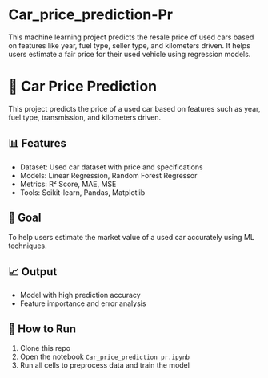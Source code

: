 # Car_price_prediction-Pr
This machine learning project predicts the resale price of used cars based on features like year, fuel type, seller type, and kilometers driven. It helps users estimate a fair price for their used vehicle using regression models.


# 🚗 Car Price Prediction

This project predicts the price of a used car based on features such as year, fuel type, transmission, and kilometers driven.

## 📊 Features
- Dataset: Used car dataset with price and specifications
- Models: Linear Regression, Random Forest Regressor
- Metrics: R² Score, MAE, MSE
- Tools: Scikit-learn, Pandas, Matplotlib

## 🎯 Goal
To help users estimate the market value of a used car accurately using ML techniques.

## 📈 Output
- Model with high prediction accuracy
- Feature importance and error analysis

## 🚀 How to Run
1. Clone this repo
2. Open the notebook `Car_price_prediction pr.ipynb`
3. Run all cells to preprocess data and train the model
